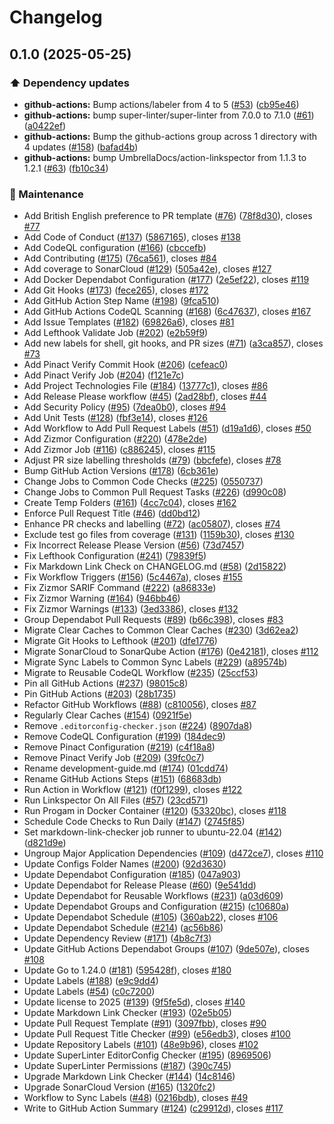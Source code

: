 # Changelog

## 0.1.0 (2025-05-25)


### ⬆️ Dependency updates

* **github-actions:** Bump actions/labeler from 4 to 5 ([#53](https://github.com/JackPlowman/github-pr-analyser/issues/53)) ([cb95e46](https://github.com/JackPlowman/github-pr-analyser/commit/cb95e46af5e45151be4670567a18b19037e066dc))
* **github-actions:** bump super-linter/super-linter from 7.0.0 to 7.1.0 ([#61](https://github.com/JackPlowman/github-pr-analyser/issues/61)) ([a0422ef](https://github.com/JackPlowman/github-pr-analyser/commit/a0422efbd66e1ad69c570bdf553abe19508e3cc6))
* **github-actions:** Bump the github-actions group across 1 directory with 4 updates ([#158](https://github.com/JackPlowman/github-pr-analyser/issues/158)) ([bafad4b](https://github.com/JackPlowman/github-pr-analyser/commit/bafad4b6de1dc0724bffa29c8f4a4bcc58e62955))
* **github-actions:** bump UmbrellaDocs/action-linkspector from 1.1.3 to 1.2.1 ([#63](https://github.com/JackPlowman/github-pr-analyser/issues/63)) ([fb10c34](https://github.com/JackPlowman/github-pr-analyser/commit/fb10c34cdb27b5b82494fdf58cad97c93c688716))


### 🧰 Maintenance

* Add British English preference to PR template ([#76](https://github.com/JackPlowman/github-pr-analyser/issues/76)) ([78f8d30](https://github.com/JackPlowman/github-pr-analyser/commit/78f8d308209e6081435bfba0ae93d2f33793ebcf)), closes [#77](https://github.com/JackPlowman/github-pr-analyser/issues/77)
* Add Code of Conduct ([#137](https://github.com/JackPlowman/github-pr-analyser/issues/137)) ([5867165](https://github.com/JackPlowman/github-pr-analyser/commit/58671650f3cd08c7130c1f400fe0d53c662a7b13)), closes [#138](https://github.com/JackPlowman/github-pr-analyser/issues/138)
* Add CodeQL configuration ([#166](https://github.com/JackPlowman/github-pr-analyser/issues/166)) ([cbccefb](https://github.com/JackPlowman/github-pr-analyser/commit/cbccefbedcb8ee0c0fccfd9e50c7016bffe90285))
* Add Contributing ([#175](https://github.com/JackPlowman/github-pr-analyser/issues/175)) ([76ca561](https://github.com/JackPlowman/github-pr-analyser/commit/76ca5619db867a73fdb34f3973414cc2622bdd1c)), closes [#84](https://github.com/JackPlowman/github-pr-analyser/issues/84)
* Add coverage to SonarCloud ([#129](https://github.com/JackPlowman/github-pr-analyser/issues/129)) ([505a42e](https://github.com/JackPlowman/github-pr-analyser/commit/505a42e30d9af74b50912a7df5f3b26901a9281f)), closes [#127](https://github.com/JackPlowman/github-pr-analyser/issues/127)
* Add Docker Dependabot Configuration ([#177](https://github.com/JackPlowman/github-pr-analyser/issues/177)) ([2e5ef22](https://github.com/JackPlowman/github-pr-analyser/commit/2e5ef22bd2115a3c6ced9c5e887bd0116a263329)), closes [#119](https://github.com/JackPlowman/github-pr-analyser/issues/119)
* Add Git Hooks ([#173](https://github.com/JackPlowman/github-pr-analyser/issues/173)) ([fece265](https://github.com/JackPlowman/github-pr-analyser/commit/fece265dbe0ac81ffd00a1c78c36ed7459d49ba9)), closes [#172](https://github.com/JackPlowman/github-pr-analyser/issues/172)
* Add GitHub Action Step Name ([#198](https://github.com/JackPlowman/github-pr-analyser/issues/198)) ([9fca510](https://github.com/JackPlowman/github-pr-analyser/commit/9fca5103d74001c821e61adb08d1f27ab91b2424))
* Add GitHub Actions CodeQL Scanning ([#168](https://github.com/JackPlowman/github-pr-analyser/issues/168)) ([6c47637](https://github.com/JackPlowman/github-pr-analyser/commit/6c4763746505f8964cfd0f51743aad60d60d9123)), closes [#167](https://github.com/JackPlowman/github-pr-analyser/issues/167)
* Add Issue Templates ([#182](https://github.com/JackPlowman/github-pr-analyser/issues/182)) ([69826a6](https://github.com/JackPlowman/github-pr-analyser/commit/69826a6f6c981db5185f242e2722dff6af946405)), closes [#81](https://github.com/JackPlowman/github-pr-analyser/issues/81)
* Add Lefthook Validate Job ([#202](https://github.com/JackPlowman/github-pr-analyser/issues/202)) ([e2b59f9](https://github.com/JackPlowman/github-pr-analyser/commit/e2b59f952325021f50ca219da665d64f7b4c49cc))
* Add new labels for shell, git hooks, and PR sizes ([#71](https://github.com/JackPlowman/github-pr-analyser/issues/71)) ([a3ca857](https://github.com/JackPlowman/github-pr-analyser/commit/a3ca85737f129ad60fdf0f741a56b2ea464020e6)), closes [#73](https://github.com/JackPlowman/github-pr-analyser/issues/73)
* Add Pinact Verify Commit Hook ([#206](https://github.com/JackPlowman/github-pr-analyser/issues/206)) ([cefeac0](https://github.com/JackPlowman/github-pr-analyser/commit/cefeac0f76d02cecb4b53805b91fb9426fca19d2))
* Add Pinact Verify Job ([#204](https://github.com/JackPlowman/github-pr-analyser/issues/204)) ([f121e7c](https://github.com/JackPlowman/github-pr-analyser/commit/f121e7cebcaee7c6e70d9006af463bcc005eff36))
* Add Project Technologies File ([#184](https://github.com/JackPlowman/github-pr-analyser/issues/184)) ([13777c1](https://github.com/JackPlowman/github-pr-analyser/commit/13777c16c42896db06c95efa3251a4ea0dcb4767)), closes [#86](https://github.com/JackPlowman/github-pr-analyser/issues/86)
* Add Release Please workflow ([#45](https://github.com/JackPlowman/github-pr-analyser/issues/45)) ([2ad28bf](https://github.com/JackPlowman/github-pr-analyser/commit/2ad28bfe02c4a39c20e81945fe131057b1efacea)), closes [#44](https://github.com/JackPlowman/github-pr-analyser/issues/44)
* Add Security Policy ([#95](https://github.com/JackPlowman/github-pr-analyser/issues/95)) ([7dea0b0](https://github.com/JackPlowman/github-pr-analyser/commit/7dea0b05b2eae823bfc730d844393f6f7d947d63)), closes [#94](https://github.com/JackPlowman/github-pr-analyser/issues/94)
* Add Unit Tests ([#128](https://github.com/JackPlowman/github-pr-analyser/issues/128)) ([fbf3e14](https://github.com/JackPlowman/github-pr-analyser/commit/fbf3e149cb53b09e049f5c907a690be0188ad5f1)), closes [#126](https://github.com/JackPlowman/github-pr-analyser/issues/126)
* Add Workflow to Add Pull Request Labels ([#51](https://github.com/JackPlowman/github-pr-analyser/issues/51)) ([d19a1d6](https://github.com/JackPlowman/github-pr-analyser/commit/d19a1d651c59b5cb9ca743a51efee972b12b2029)), closes [#50](https://github.com/JackPlowman/github-pr-analyser/issues/50)
* Add Zizmor Configuration ([#220](https://github.com/JackPlowman/github-pr-analyser/issues/220)) ([478e2de](https://github.com/JackPlowman/github-pr-analyser/commit/478e2ded65a15ae6a0fdc29049fe87ce353c7279))
* Add Zizmor Job ([#116](https://github.com/JackPlowman/github-pr-analyser/issues/116)) ([c886245](https://github.com/JackPlowman/github-pr-analyser/commit/c8862458fdaffcbf25db3123ef77ea4c33c3502f)), closes [#115](https://github.com/JackPlowman/github-pr-analyser/issues/115)
* Adjust PR size labelling thresholds ([#79](https://github.com/JackPlowman/github-pr-analyser/issues/79)) ([bbcfefe](https://github.com/JackPlowman/github-pr-analyser/commit/bbcfefee41604a5689a5feaa33686f1488cc566e)), closes [#78](https://github.com/JackPlowman/github-pr-analyser/issues/78)
* Bump GitHub Action Versions ([#178](https://github.com/JackPlowman/github-pr-analyser/issues/178)) ([6cb361e](https://github.com/JackPlowman/github-pr-analyser/commit/6cb361e41ce76761d8e48a6d47f351c4e86fb5b2))
* Change Jobs to Common Code Checks ([#225](https://github.com/JackPlowman/github-pr-analyser/issues/225)) ([0550737](https://github.com/JackPlowman/github-pr-analyser/commit/055073708a34d5d54067144a385778e61cc875c6))
* Change Jobs to Common Pull Request Tasks ([#226](https://github.com/JackPlowman/github-pr-analyser/issues/226)) ([d990c08](https://github.com/JackPlowman/github-pr-analyser/commit/d990c0870f241b696b439e95d2d2ef8b5cc36812))
* Create Temp Folders ([#161](https://github.com/JackPlowman/github-pr-analyser/issues/161)) ([4cc7c04](https://github.com/JackPlowman/github-pr-analyser/commit/4cc7c043777c34b6ef2ec14cd079719ecfae315d)), closes [#162](https://github.com/JackPlowman/github-pr-analyser/issues/162)
* Enforce Pull Request Title ([#46](https://github.com/JackPlowman/github-pr-analyser/issues/46)) ([dd0bd12](https://github.com/JackPlowman/github-pr-analyser/commit/dd0bd1272fd1026a4695ed257dd3768625a9b894))
* Enhance PR checks and labelling ([#72](https://github.com/JackPlowman/github-pr-analyser/issues/72)) ([ac05807](https://github.com/JackPlowman/github-pr-analyser/commit/ac058074bb77fd3c3ea43ab3903477cd71d76d04)), closes [#74](https://github.com/JackPlowman/github-pr-analyser/issues/74)
* Exclude test go files from coverage ([#131](https://github.com/JackPlowman/github-pr-analyser/issues/131)) ([1159b30](https://github.com/JackPlowman/github-pr-analyser/commit/1159b30ed2beba595f1da3a6831113a148fd98e8)), closes [#130](https://github.com/JackPlowman/github-pr-analyser/issues/130)
* Fix Incorrect Release Please Version ([#56](https://github.com/JackPlowman/github-pr-analyser/issues/56)) ([73d7457](https://github.com/JackPlowman/github-pr-analyser/commit/73d7457a211a285c808eb3acfe7a5db933e78ef6))
* Fix Lefthook Configuration ([#241](https://github.com/JackPlowman/github-pr-analyser/issues/241)) ([79839f5](https://github.com/JackPlowman/github-pr-analyser/commit/79839f56358282f35cabf2f44b03db5ecbf1dbb2))
* Fix Markdown Link Check on CHANGELOG.md ([#58](https://github.com/JackPlowman/github-pr-analyser/issues/58)) ([2d15822](https://github.com/JackPlowman/github-pr-analyser/commit/2d158226ad46c373b2b650b35580b2877c1d7fe2))
* Fix Workflow Triggers ([#156](https://github.com/JackPlowman/github-pr-analyser/issues/156)) ([5c4467a](https://github.com/JackPlowman/github-pr-analyser/commit/5c4467a940c54ac9e4184963524d9a81c3a1f100)), closes [#155](https://github.com/JackPlowman/github-pr-analyser/issues/155)
* Fix Zizmor SARIF Command ([#222](https://github.com/JackPlowman/github-pr-analyser/issues/222)) ([a86833e](https://github.com/JackPlowman/github-pr-analyser/commit/a86833ef1e945cfa05d16a126de9ef201c81d785))
* Fix Zizmor Warning ([#164](https://github.com/JackPlowman/github-pr-analyser/issues/164)) ([946bb46](https://github.com/JackPlowman/github-pr-analyser/commit/946bb46b6124a2ea07c1f2ad9dc46fdd9683a1f4))
* Fix Zizmor Warnings ([#133](https://github.com/JackPlowman/github-pr-analyser/issues/133)) ([3ed3386](https://github.com/JackPlowman/github-pr-analyser/commit/3ed3386bb67d25abf66e4aadeffc2a586e929551)), closes [#132](https://github.com/JackPlowman/github-pr-analyser/issues/132)
* Group Dependabot Pull Requests ([#89](https://github.com/JackPlowman/github-pr-analyser/issues/89)) ([b66c398](https://github.com/JackPlowman/github-pr-analyser/commit/b66c39827e350485d4b4d37a51a125fa4bf6d25b)), closes [#83](https://github.com/JackPlowman/github-pr-analyser/issues/83)
* Migrate Clear Caches to Common Clear Caches ([#230](https://github.com/JackPlowman/github-pr-analyser/issues/230)) ([3d62ea2](https://github.com/JackPlowman/github-pr-analyser/commit/3d62ea2b803b086159222090ad33515f40147bcb))
* Migrate Git Hooks to Lefthook ([#201](https://github.com/JackPlowman/github-pr-analyser/issues/201)) ([dfe1776](https://github.com/JackPlowman/github-pr-analyser/commit/dfe17768d9d4403a1ae3f06afc1c18dd8429a6fd))
* Migrate SonarCloud to SonarQube Action ([#176](https://github.com/JackPlowman/github-pr-analyser/issues/176)) ([0e42181](https://github.com/JackPlowman/github-pr-analyser/commit/0e42181f208b34d0b07c7ec4a5feb8ecd7dcfe09)), closes [#112](https://github.com/JackPlowman/github-pr-analyser/issues/112)
* Migrate Sync Labels to Common Sync Labels ([#229](https://github.com/JackPlowman/github-pr-analyser/issues/229)) ([a89574b](https://github.com/JackPlowman/github-pr-analyser/commit/a89574bd788d30cb2f6ee9fc8b30cad2bb1b5d0a))
* Migrate to Reusable CodeQL Workflow ([#235](https://github.com/JackPlowman/github-pr-analyser/issues/235)) ([25ccf53](https://github.com/JackPlowman/github-pr-analyser/commit/25ccf53b76d3dac8ce398a6e9a2cc1b9cbdf13ab))
* Pin all GitHub Actions ([#237](https://github.com/JackPlowman/github-pr-analyser/issues/237)) ([98015c8](https://github.com/JackPlowman/github-pr-analyser/commit/98015c8c9ec92695a761333e56e096fd7623bbcc))
* Pin GitHub Actions ([#203](https://github.com/JackPlowman/github-pr-analyser/issues/203)) ([28b1735](https://github.com/JackPlowman/github-pr-analyser/commit/28b1735a3157fed065d5b6dca98ee38f6c442b9a))
* Refactor GitHub Workflows ([#88](https://github.com/JackPlowman/github-pr-analyser/issues/88)) ([c810056](https://github.com/JackPlowman/github-pr-analyser/commit/c8100566901eabd5ac7fab154961aaf5e05f6b3d)), closes [#87](https://github.com/JackPlowman/github-pr-analyser/issues/87)
* Regularly Clear Caches ([#154](https://github.com/JackPlowman/github-pr-analyser/issues/154)) ([0921f5e](https://github.com/JackPlowman/github-pr-analyser/commit/0921f5e41b501a7d96720b5202ec23b0eb151aef))
* Remove `.editorconfig-checker.json` ([#224](https://github.com/JackPlowman/github-pr-analyser/issues/224)) ([8907da8](https://github.com/JackPlowman/github-pr-analyser/commit/8907da82d634056ddf572824732bb44738aebff5))
* Remove CodeQL Configuration ([#199](https://github.com/JackPlowman/github-pr-analyser/issues/199)) ([184dec9](https://github.com/JackPlowman/github-pr-analyser/commit/184dec9993077b6c2c33c55bd4653af0d382aa4f))
* Remove Pinact Configuration ([#219](https://github.com/JackPlowman/github-pr-analyser/issues/219)) ([c4f18a8](https://github.com/JackPlowman/github-pr-analyser/commit/c4f18a8edfd9c8758fa756520be4d49d74d0fd32))
* Remove Pinact Verify Job ([#209](https://github.com/JackPlowman/github-pr-analyser/issues/209)) ([39fc0c7](https://github.com/JackPlowman/github-pr-analyser/commit/39fc0c7d9d23092f0e238e116bdd70e48487cd5d))
* Rename development-guide.md ([#174](https://github.com/JackPlowman/github-pr-analyser/issues/174)) ([01cdd74](https://github.com/JackPlowman/github-pr-analyser/commit/01cdd748bcb2f6a1cdadc8346c0bc145efabb5a4))
* Rename GitHub Actions Steps ([#151](https://github.com/JackPlowman/github-pr-analyser/issues/151)) ([68683db](https://github.com/JackPlowman/github-pr-analyser/commit/68683db9f72cb67af146c20343bafdf1365b52b3))
* Run Action in Workflow ([#121](https://github.com/JackPlowman/github-pr-analyser/issues/121)) ([f0f1299](https://github.com/JackPlowman/github-pr-analyser/commit/f0f1299dec312fde4b71af205fafbdbef7f01e31)), closes [#122](https://github.com/JackPlowman/github-pr-analyser/issues/122)
* Run Linkspector On All Files ([#57](https://github.com/JackPlowman/github-pr-analyser/issues/57)) ([23cd571](https://github.com/JackPlowman/github-pr-analyser/commit/23cd571c0150a0e04da5e7c568a638f7c430a28e))
* Run Progam in Docker Container ([#120](https://github.com/JackPlowman/github-pr-analyser/issues/120)) ([53320bc](https://github.com/JackPlowman/github-pr-analyser/commit/53320bc9f4add8370d8d3924678085cacbbc8d18)), closes [#118](https://github.com/JackPlowman/github-pr-analyser/issues/118)
* Schedule Code Checks to Run Daily ([#147](https://github.com/JackPlowman/github-pr-analyser/issues/147)) ([2745f85](https://github.com/JackPlowman/github-pr-analyser/commit/2745f85b311824a4bf79e89ace3e887109fc0ca9))
* Set markdown-link-checker job runner to ubuntu-22.04 ([#142](https://github.com/JackPlowman/github-pr-analyser/issues/142)) ([d821d9e](https://github.com/JackPlowman/github-pr-analyser/commit/d821d9ee24035c6b66fb216e8808c8316bebfca4))
* Ungroup Major Application Dependencies ([#109](https://github.com/JackPlowman/github-pr-analyser/issues/109)) ([d472ce7](https://github.com/JackPlowman/github-pr-analyser/commit/d472ce77d41e65fbf10a570d47565473bde0bdfc)), closes [#110](https://github.com/JackPlowman/github-pr-analyser/issues/110)
* Update Configs Folder Names ([#200](https://github.com/JackPlowman/github-pr-analyser/issues/200)) ([92d3630](https://github.com/JackPlowman/github-pr-analyser/commit/92d363075147feb73646c7b61e1435afb1605220))
* Update Dependabot Configuration ([#185](https://github.com/JackPlowman/github-pr-analyser/issues/185)) ([047a903](https://github.com/JackPlowman/github-pr-analyser/commit/047a903d377c25cb4c16e7a2946d7f71e0d6b011))
* Update Dependabot for Release Please ([#60](https://github.com/JackPlowman/github-pr-analyser/issues/60)) ([9e541dd](https://github.com/JackPlowman/github-pr-analyser/commit/9e541ddeb953d3867f532fc27157f2d795c5f013))
* Update Dependabot for Reusable Workflows ([#231](https://github.com/JackPlowman/github-pr-analyser/issues/231)) ([a03d609](https://github.com/JackPlowman/github-pr-analyser/commit/a03d60928128aef8340ad38b47e2aef5255cc37e))
* Update Dependabot Groups and Configuration ([#215](https://github.com/JackPlowman/github-pr-analyser/issues/215)) ([c10680a](https://github.com/JackPlowman/github-pr-analyser/commit/c10680a7a8d21ac1a92453b75e8baba046ada91f))
* Update Dependabot Schedule ([#105](https://github.com/JackPlowman/github-pr-analyser/issues/105)) ([360ab22](https://github.com/JackPlowman/github-pr-analyser/commit/360ab22e848bb686169d0746ef0a6365dc956811)), closes [#106](https://github.com/JackPlowman/github-pr-analyser/issues/106)
* Update Dependabot Schedule ([#214](https://github.com/JackPlowman/github-pr-analyser/issues/214)) ([ac56b86](https://github.com/JackPlowman/github-pr-analyser/commit/ac56b86f0e961b23093e7173150723f2d124975c))
* Update Dependency Review ([#171](https://github.com/JackPlowman/github-pr-analyser/issues/171)) ([4b8c7f3](https://github.com/JackPlowman/github-pr-analyser/commit/4b8c7f3f379b22fa98e633c36831bed4173af19d))
* Update GitHub Actions Dependabot Groups ([#107](https://github.com/JackPlowman/github-pr-analyser/issues/107)) ([9de507e](https://github.com/JackPlowman/github-pr-analyser/commit/9de507e9f546e78a293dc32ef5e79cc3e417e2be)), closes [#108](https://github.com/JackPlowman/github-pr-analyser/issues/108)
* Update Go to 1.24.0 ([#181](https://github.com/JackPlowman/github-pr-analyser/issues/181)) ([595428f](https://github.com/JackPlowman/github-pr-analyser/commit/595428f2911786cf10117330cdbd38cec42dd0a3)), closes [#180](https://github.com/JackPlowman/github-pr-analyser/issues/180)
* Update Labels ([#188](https://github.com/JackPlowman/github-pr-analyser/issues/188)) ([e9c9dd4](https://github.com/JackPlowman/github-pr-analyser/commit/e9c9dd4582e87d865fe5a8ca350f5634d5b76341))
* Update Labels ([#54](https://github.com/JackPlowman/github-pr-analyser/issues/54)) ([c0c7200](https://github.com/JackPlowman/github-pr-analyser/commit/c0c7200349841c280beaeb869a55ea7028652cf0))
* Update license to 2025 ([#139](https://github.com/JackPlowman/github-pr-analyser/issues/139)) ([9f5fe5d](https://github.com/JackPlowman/github-pr-analyser/commit/9f5fe5d7deb1d39d76cf3c6db85917c4a43b4464)), closes [#140](https://github.com/JackPlowman/github-pr-analyser/issues/140)
* Update Markdown Link Checker ([#193](https://github.com/JackPlowman/github-pr-analyser/issues/193)) ([02e5b05](https://github.com/JackPlowman/github-pr-analyser/commit/02e5b05bbd2bd149fd7c6e5b62489b56aaaec8c2))
* Update Pull Request Template ([#91](https://github.com/JackPlowman/github-pr-analyser/issues/91)) ([3097fbb](https://github.com/JackPlowman/github-pr-analyser/commit/3097fbbbe42fc0432a2723ecb90fa19a78fd6431)), closes [#90](https://github.com/JackPlowman/github-pr-analyser/issues/90)
* Update Pull Request Title Checker ([#99](https://github.com/JackPlowman/github-pr-analyser/issues/99)) ([e56edb3](https://github.com/JackPlowman/github-pr-analyser/commit/e56edb30e65d12076d39ae47a7775ae3c191f7a9)), closes [#100](https://github.com/JackPlowman/github-pr-analyser/issues/100)
* Update Repository Labels ([#101](https://github.com/JackPlowman/github-pr-analyser/issues/101)) ([48e9b96](https://github.com/JackPlowman/github-pr-analyser/commit/48e9b966d9efd341c19b147d5938742d57c3be6a)), closes [#102](https://github.com/JackPlowman/github-pr-analyser/issues/102)
* Update SuperLinter EditorConfig Checker ([#195](https://github.com/JackPlowman/github-pr-analyser/issues/195)) ([8969506](https://github.com/JackPlowman/github-pr-analyser/commit/896950667fad8cf00e80f659ca2098557179f2b2))
* Update SuperLinter Permissions ([#187](https://github.com/JackPlowman/github-pr-analyser/issues/187)) ([390c745](https://github.com/JackPlowman/github-pr-analyser/commit/390c745b1b17ade7da2e767b565c1e190553fe5f))
* Upgrade Markdown Link Checker ([#144](https://github.com/JackPlowman/github-pr-analyser/issues/144)) ([14c8146](https://github.com/JackPlowman/github-pr-analyser/commit/14c81468a21691ffb98e8fc374f5d2352f5e1cf7))
* Upgrade SonarCloud Version ([#165](https://github.com/JackPlowman/github-pr-analyser/issues/165)) ([1320fc2](https://github.com/JackPlowman/github-pr-analyser/commit/1320fc25f574e9298ab86298cbe27e2240617e5c))
* Workflow to Sync Labels ([#48](https://github.com/JackPlowman/github-pr-analyser/issues/48)) ([0216bdb](https://github.com/JackPlowman/github-pr-analyser/commit/0216bdbe9197e0872ee9b49ce0df3af0a8827b01)), closes [#49](https://github.com/JackPlowman/github-pr-analyser/issues/49)
* Write to GitHub Action Summary ([#124](https://github.com/JackPlowman/github-pr-analyser/issues/124)) ([c29912d](https://github.com/JackPlowman/github-pr-analyser/commit/c29912d012d3d66bc16b863231b1bd95e9cde9ac)), closes [#117](https://github.com/JackPlowman/github-pr-analyser/issues/117)
